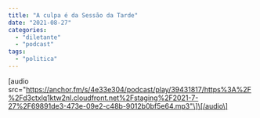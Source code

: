 ```yaml
---
title: "A culpa é da Sessão da Tarde"
date: "2021-08-27"
categories: 
  - "diletante"
  - "podcast"
tags: 
  - "politica"
---
```


\[audio src="https://anchor.fm/s/4e33e304/podcast/play/39431817/https%3A%2F%2Fd3ctxlq1ktw2nl.cloudfront.net%2Fstaging%2F2021-7-27%2F69891de3-473e-09e2-c48b-9012b0bf5e64.mp3"\]\[/audio\]
